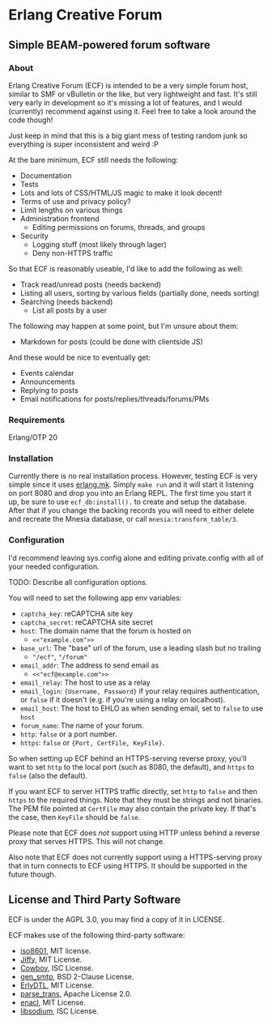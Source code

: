 # Erlang Creative Forum
## Simple BEAM-powered forum software

### About

Erlang Creative Forum (ECF) is intended to be a very simple forum host, similar
to SMF or vBulletin or the like, but very lightweight and fast. It's still very
early in development so it's missing a lot of features, and I would (currently)
recommend against using it. Feel free to take a look around the code though!

Just keep in mind that this is a big giant mess of testing random junk so
everything is super inconsistent and weird :P

At the bare minimum, ECF still needs the following:
* Documentation
* Tests
* Lots and lots of CSS/HTML/JS magic to make it look decent!
* Terms of use and privacy policy?
* Limit lengths on various things
* Administration frontend
    * Editing permissions on forums, threads, and groups
* Security
    * Logging stuff (most likely through lager)
    * Deny non-HTTPS traffic

So that ECF is reasonably useable, I'd like to add the following as well:
* Track read/unread posts (needs backend)
* Listing all users, sorting by various fields (partially done, needs sorting)
* Searching (needs backend)
    * List all posts by a user

The following may happen at some point, but I'm unsure about them:
* Markdown for posts (could be done with clientside JS)

And these would be nice to eventually get:
* Events calendar
* Announcements
* Replying to posts
* Email notifications for posts/replies/threads/forums/PMs

### Requirements
Erlang/OTP 20


### Installation
Currently there is no real installation process. However, testing ECF is very
simple since it uses [erlang.mk](https://erlang.mk). Simply `make run` and it
will start it listening on port 8080 and drop you into an Erlang REPL. The first
time you start it up, be sure to use `ecf_db:install().` to create and setup the
database. After that if you change the backing records you will need to either
delete and recreate the Mnesia database, or call `mnesia:transform_table/3`.

### Configuration
I'd recommend leaving sys.config alone and editing private.config with all of
your needed configuration.

TODO: Describe all configuration options.

You will need to set the following app env variables:
* `captcha_key`: reCAPTCHA site key
* `captcha_secret`: reCAPTCHA site secret
* `host`: The domain name that the forum is hosted on
    * `<<"example.com">>`
* `base_url`: The "base" url of the forum, use a leading slash but no trailing
    * `"/ecf"`, `"/forum"`
* `email_addr`: The address to send email as
    * `<<"ecf@example.com">>`
* `email_relay`: The host to use as a relay
* `email_login`: `{Username, Password}` if your relay requires authentication,
or `false` if it doesn't (e.g. if you're using a relay on localhost).
* `email_host`: The host to EHLO as when sending email, set to `false` to use
`host`
* `forum_name`: The name of your forum.
* `http`: `false` or a port number.
* `https`: `false` or `{Port, CertFile, KeyFile}`.

So when setting up ECF behind an HTTPS-serving reverse proxy, you'll want to set
`http` to the local port (such as 8080, the default), and `https` to `false`
(also the default).

If you want ECF to server HTTPS traffic directly, set `http` to `false` and then
`https` to the required things. Note that they must be strings and not binaries.
The PEM file pointed at `CertFile` may also contain the private key. If that's
the case, then `KeyFile` should be `false`.

Please note that ECF does *not* support using HTTP unless behind a reverse proxy
that serves HTTPS. This will not change.

Also note that ECF does not currently support using a HTTPS-serving proxy that
in turn connects to ECF using HTTPS. It should be supported in the future
though.

## License and Third Party Software
ECF is under the AGPL 3.0, you may find a copy of it in LICENSE.

ECF makes use of the following third-party software:

* [iso8601](https://github.com/erlsci/iso8601), MIT license.
* [Jiffy](https://github.com/davisp/jiffy), MIT License.
* [Cowboy](https://github.com/ninenines/cowboy), ISC License.
* [gen\_smtp](https://github.com/Vagabond/gen_smtp), BSD 2-Clause License.
* [ErlyDTL](https://github.com/erlydtl/erlydtl), MIT License.
* [parse\_trans](https://github.com/uwiger/parse_trans), Apache License 2.0.
* [enacl](https://github.com/jlouis/enacl), MIT License.
* [libsodium](https://github.com/jedisct1/libsodium), ISC License.

